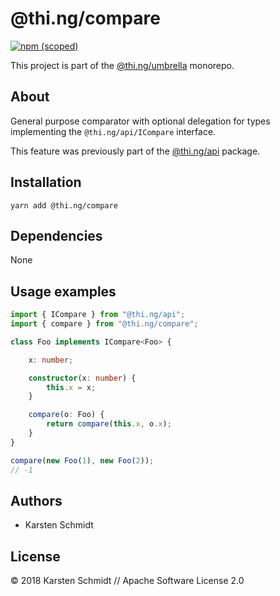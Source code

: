 # @thi.ng/compare

[![npm (scoped)](https://img.shields.io/npm/v/@thi.ng/compare.svg)](https://www.npmjs.com/package/@thi.ng/compare)

This project is part of the
[@thi.ng/umbrella](https://github.com/thi-ng/umbrella/) monorepo.

## About

General purpose comparator with optional delegation for types
implementing the `@thi.ng/api/ICompare` interface.

This feature was previously part of the
[@thi.ng/api](https://github.com/thi-ng/umbrella/tree/master/packages/api)
package.

## Installation

```
yarn add @thi.ng/compare
```

## Dependencies

None

## Usage examples

```typescript
import { ICompare } from "@thi.ng/api";
import { compare } from "@thi.ng/compare";

class Foo implements ICompare<Foo> {

    x: number;

    constructor(x: number) {
        this.x = x;
    }

    compare(o: Foo) {
        return compare(this.x, o.x);
    }
}

compare(new Foo(1), new Foo(2));
// -1
```

## Authors

- Karsten Schmidt

## License

&copy; 2018 Karsten Schmidt // Apache Software License 2.0
